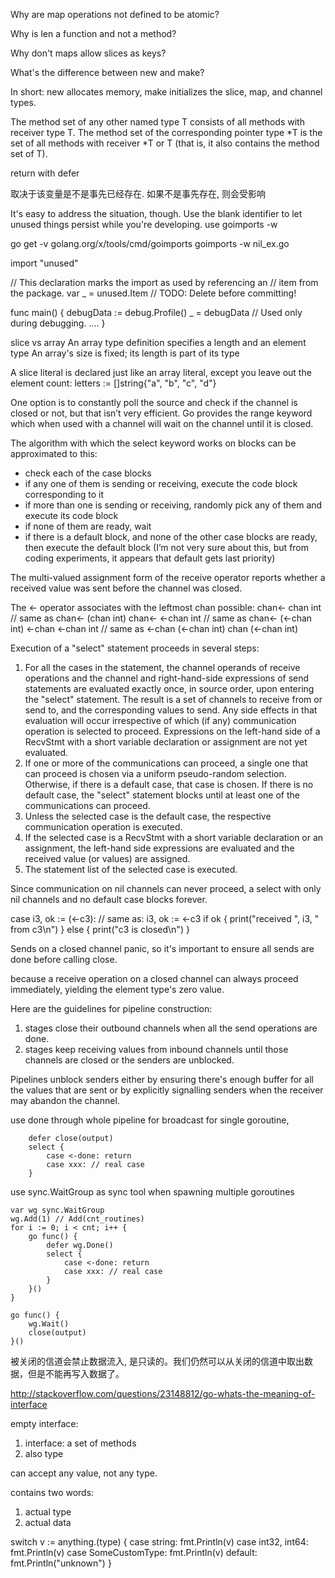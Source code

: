 Why are map operations not defined to be atomic?

Why is len a function and not a method?

Why don't maps allow slices as keys?

What's the difference between new and make?

In short: new allocates memory, make initializes the slice, map, and channel types.

The method set of any other named type T consists of all methods with receiver type T.
The method set of the corresponding pointer type *T is the set of all methods with receiver *T or T (that is, it also contains the method set of T).


return with defer

取决于该变量是不是事先已经存在.
如果不是事先存在, 则会受影响


It's easy to address the situation, though. Use the blank identifier to let unused things persist while you're developing.
use goimports -w

go get -v golang.org/x/tools/cmd/goimports
goimports -w nil_ex.go 


import "unused"

// This declaration marks the import as used by referencing an
// item from the package.
var _ = unused.Item  // TODO: Delete before committing!

func main() {
    debugData := debug.Profile()
    _ = debugData // Used only during debugging.
    ....
}


slice vs array
An array type definition specifies a length and an element type
An array's size is fixed; its length is part of its type 



A slice literal is declared just like an array literal, except you leave out the element count:
letters := []string{"a", "b", "c", "d"}


One option is to constantly poll the source and check if the channel is closed or not, but that isn’t very efficient.
Go provides the range keyword which when used with a channel will wait on the channel until it is closed. 


The algorithm with which the select keyword works on blocks can be approximated to this:
* check each of the case blocks
* if any one of them is sending or receiving, execute the code block corresponding to it
* if more than one is sending or receiving, randomly pick any of them and execute its code block
* if none of them are ready, wait
* if there is a default block, and none of the other case blocks are ready, then execute the default block (I’m not very sure about this, but from coding experiments, it appears that default gets last priority)


The multi-valued assignment form of the receive operator reports whether a received value was sent before the channel was closed.

The <- operator associates with the leftmost chan possible:
chan<- chan int    // same as chan<- (chan int)
chan<- <-chan int  // same as chan<- (<-chan int)
<-chan <-chan int  // same as <-chan (<-chan int)
chan (<-chan int)


Execution of a "select" statement proceeds in several steps:

1. For all the cases in the statement, the channel operands of receive operations and the channel and right-hand-side expressions of send statements are evaluated exactly once, in source order, upon entering the "select" statement. The result is a set of channels to receive from or send to, and the
corresponding values to send. Any side effects in that evaluation will occur irrespective of which (if any) communication operation is selected to proceed. Expressions on the left-hand side of a RecvStmt with a short variable declaration or assignment are not yet evaluated.
2. If one or more of the communications can proceed, a single one that can proceed is chosen via a uniform pseudo-random selection. Otherwise, if there is a default case, that case is chosen. If there is no default case, the "select" statement blocks until at least one of the communications can
proceed.
3. Unless the selected case is the default case, the respective communication operation is executed.
4. If the selected case is a RecvStmt with a short variable declaration or an assignment, the left-hand side expressions are evaluated and the received value (or values) are assigned.
5. The statement list of the selected case is executed.

Since communication on nil channels can never proceed, a select with only nil channels and no default case blocks forever.


case i3, ok := (<-c3):  // same as: i3, ok := <-c3
	if ok {
		print("received ", i3, " from c3\n")
	} else {
		print("c3 is closed\n")
	}

Sends on a closed channel panic, so it's important to ensure all sends are done before calling close. 


because a receive operation on a closed channel can always proceed immediately, yielding the element type's zero value.


Here are the guidelines for pipeline construction:

1. stages close their outbound channels when all the send operations are done.
2. stages keep receiving values from inbound channels until those channels are closed or the senders are unblocked.

Pipelines unblock senders either by ensuring there's enough buffer for all the values that are sent or by explicitly signalling senders when the receiver may abandon the channel.


use done through whole pipeline for broadcast
	for single goroutine, 
	
		defer close(output)
		select {
			case <-done: return
			case xxx: // real case
		}

use sync.WaitGroup as sync tool when spawning multiple goroutines

	var wg sync.WaitGroup
	wg.Add(1) // Add(cnt_routines)
	for i := 0; i < cnt; i++ {
		go func() {
			defer wg.Done()
			select {
				case <-done: return
				case xxx: // real case
			}
		}()
	}	
	
	go func() {
		wg.Wait()
		close(output)
	}()
	

被关闭的信道会禁止数据流入, 是只读的。我们仍然可以从关闭的信道中取出数据，但是不能再写入数据了。


http://stackoverflow.com/questions/23148812/go-whats-the-meaning-of-interface

empty interface:
1. interface: a set of methods
2. also type

can accept any value, not any type.

contains two words:
1. actual type
2. actual data


switch v := anything.(type) {
                    case string:
                            fmt.Println(v)
                    case int32, int64:
                            fmt.Println(v)
                    case SomeCustomType:
                            fmt.Println(v)
                    default:
                            fmt.Println("unknown")
            }
